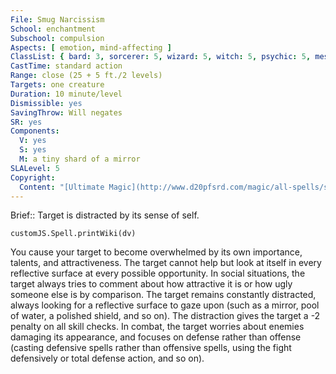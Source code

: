 ```yaml
---
File: Smug Narcissism
School: enchantment
Subschool: compulsion
Aspects: [ emotion, mind-affecting ]
ClassList: { bard: 3, sorcerer: 5, wizard: 5, witch: 5, psychic: 5, mesmerist: 3 }
CastTime: standard action
Range: close (25 + 5 ft./2 levels)
Targets: one creature
Duration: 10 minute/level
Dismissible: yes
SavingThrow: Will negates
SR: yes
Components:
  V: yes
  S: yes
  M: a tiny shard of a mirror
SLALevel: 5
Copyright:
  Content: "[Ultimate Magic](http://www.d20pfsrd.com/magic/all-spells/s/smug-narcissism)"
---
```

Brief:: Target is distracted by its sense of self.

```dataviewjs
customJS.Spell.printWiki(dv)
```

You cause your target to become overwhelmed by its own importance, talents, and attractiveness. The target cannot help but look at itself in every reflective surface at every possible opportunity. In social situations, the target always tries to comment about how attractive it is or how ugly someone else is by comparison. The target remains constantly distracted, always looking for a reflective surface to gaze upon (such as a mirror, pool of water, a polished shield, and so on). The distraction gives the target a -2 penalty on all skill checks. In combat, the target worries about enemies damaging its appearance, and focuses on defense rather than offense (casting defensive spells rather than offensive spells, using the fight defensively or total defense action, and so on).
